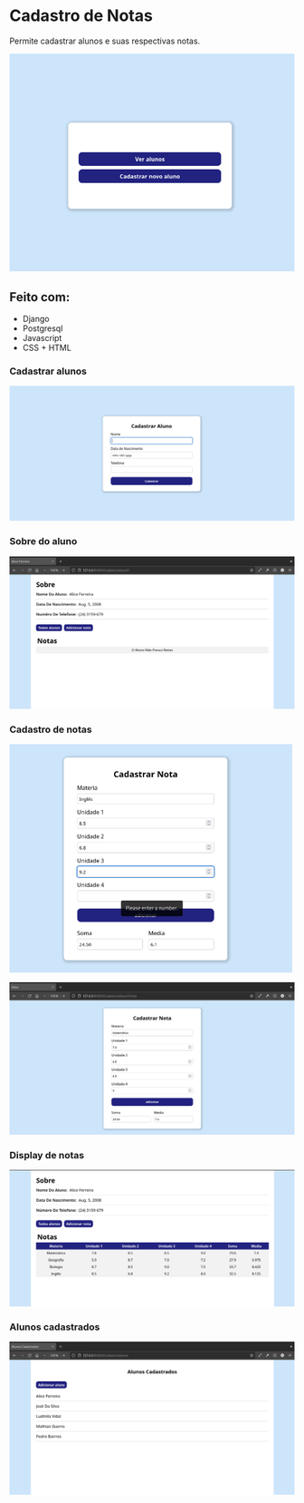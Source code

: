 # Cadastro de Notas

Permite cadastrar alunos e suas respectivas notas.

![](screenshots/1.png)

## Feito com:
- Django
- Postgresql
- Javascript
- CSS + HTML

### Cadastrar alunos
![](screenshots/2.png)
### Sobre do aluno
![](screenshots/3.png)
### Cadastro de notas

<img src="screenshots/8.png" width="500"/>

![](screenshots/5.png)

### Display de notas
![](screenshots/9.png)
### Alunos cadastrados
![](screenshots/7.png)


